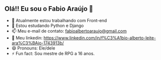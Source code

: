 ## Olá!! Eu sou o Fabio Araújo 👋


- 🔭 Atualmente estou trabalhando com Front-end
- 🌱 Estou estudando Python e Django
- 📫 Meu e-mail de contato: fabioalbertoaraujo@gmail.com 
- 🔗 Meu linkedin: https://www.linkedin.com/in/f%C3%A1bio-alberto-leite-ara%C3%BAjo-1743913b/
- 😄 Pronouns: Ele/dele
- ⚡ Fun fact: Sou mestre de RPG a 16 anos.

